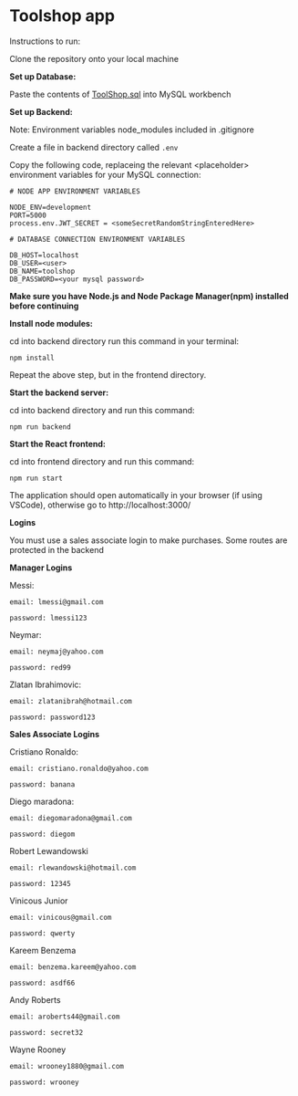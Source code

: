 # Toolshop app

Instructions to run:

Clone the repository onto your local machine

**Set up Database:**

Paste the contents of [ToolShop.sql](database/ToolShop.sql) into MySQL workbench

**Set up Backend:**

Note: Environment variables node_modules included in .gitignore

Create a file in backend directory called `.env`

Copy the following code, replaceing the relevant \<placeholder> environment variables for your MySQL connection:

```
# NODE APP ENVIRONMENT VARIABLES

NODE_ENV=development
PORT=5000
process.env.JWT_SECRET = <someSecretRandomStringEnteredHere>

# DATABASE CONNECTION ENVIRONMENT VARIABLES

DB_HOST=localhost
DB_USER=<user>
DB_NAME=toolshop
DB_PASSWORD=<your mysql password>

```

**Make sure you have Node.js and Node Package Manager(npm) installed before continuing**

**Install node modules:**

cd into backend directory run this command in your terminal:

`npm install`

Repeat the above step, but in the frontend directory.

**Start the backend server:**

cd into backend directory and run this command:

`npm run backend`

**Start the React frontend:**

cd into frontend directory and run this command:

`npm run start`

The application should open automatically in your browser (if using VSCode), otherwise go to http://localhost:3000/

**Logins**

You must use a sales associate login to make purchases. Some routes are protected in the backend

**Manager Logins**

Messi:

`email: lmessi@gmail.com`

`password: lmessi123`

Neymar:

`email: neymaj@yahoo.com`

`password: red99`

Zlatan Ibrahimovic:

`email: zlatanibrah@hotmail.com`

`password: password123`

**Sales Associate Logins**

Cristiano Ronaldo:

`email: cristiano.ronaldo@yahoo.com`

`password: banana`

Diego maradona:

`email: diegomaradona@gmail.com`

`password: diegom`

Robert Lewandowski

`email: rlewandowski@hotmail.com`

`password: 12345`

Vinicous Junior

`email: vinicous@gmail.com`

`password: qwerty`

Kareem Benzema

`email: benzema.kareem@yahoo.com`

`password: asdf66`

Andy Roberts

`email: aroberts44@gmail.com`

`password: secret32`

Wayne Rooney

`email: wrooney1880@gmail.com`

`password: wrooney`
